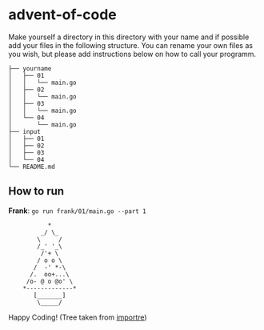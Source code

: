# advent-of-code

Make yourself a directory in this directory with your name and if possible add your files in the following structure.
You can rename your own files as you wish, but please add instructions below on how to call your programm.
```
├── yourname 
│   ├── 01
│   │   └── main.go
│   ├── 02
│   │   └── main.go
│   ├── 03
│   │   └── main.go
│   └── 04
│       └── main.go
├── input
│   ├── 01
│   ├── 02
│   ├── 03
│   └── 04
└── README.md

```

## How to run

**Frank**: ``go run frank/01/main.go --part 1``

```
           *
         _/ \_
        \     /
        /_' '_\
         /'+ \
        / o o \
       /  -' *-\
      /.  oo+...\
     /o- @ o @o' \
    *-------------*
       [_______]
        \_____/
```

Happy Coding! (Tree taken from [importre](https://github.com/importre/xmas-tree))

